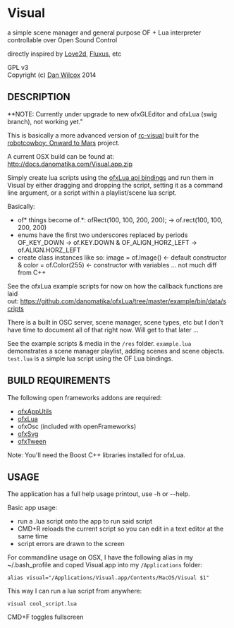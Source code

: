 Visual
======

a simple scene manager and general purpose OF + Lua interpreter controllable over Open Sound Control

directly inspired by [Love2d](http://www.love2d.org/), [Fluxus](http://www.pawfal.org//fluxus), etc 

GPL v3  
Copyright (c) [Dan Wilcox](danomatika.com) 2014

DESCRIPTION
-----------

**NOTE: Currently under upgrade to new ofxGLEditor and ofxLua (swig branch), not working yet."

This is basically a more advanced version of [rc-visual](https://github.com/danomatika/rc-visual) built for the [robotcowboy: Onward to Mars](http://robotcowboy.com/onwardtomars) project.

A current OSX build can be found at: <http://docs.danomatika.com/Visual.app.zip>

Simply create lua scripts using the [ofxLua api bindings](https://github.com/danomatika/ofxLua/tree/master/src/bindings) and run them in Visual by either dragging and dropping the script, setting it as a command line argument, or a script within a playlist/scene lua script.

Basically: 

* of* things become of.*: ofRect(100, 100, 200, 200); -> of.rect(100, 100, 200, 200)
* enums have the first two underscores replaced by periods OF_KEY_DOWN -> of.KEY.DOWN & OF_ALIGN_HORZ_LEFT -> of.ALIGN.HORZ_LEFT
* create class instances like so: image = of.Image() <- default constructor & color = of.Color(255) <- constructor with variables ... not much diff from C++

See the ofxLua example scripts for now on how the callback functions are laid out: <https://github.com/danomatika/ofxLua/tree/master/example/bin/data/scripts>

There is a built in OSC server, scene manager, scene types, etc but I don't have time to document all of that right now. Will get to that later ... 

See the example scripts & media in the `/res` folder. `example.lua` demonstrates a scene manager playlist, adding scenes and scene objects. `test.lua` is a simple lua script using the OF Lua bindings.

BUILD REQUIREMENTS
------------------

The following open frameworks addons are required:

* [ofxAppUtils](https://github.com/danomatika/ofxAppUtils)
* [ofxLua](https://github.com/danomatika/ofxLua)
* ofxOsc (included with openFrameworks)
* [ofxSvg](https://github.com/joshuajnoble/ofxSVG)
* [ofxTween](https://github.com/arturoc/ofxTween)

Note: You'll need the Boost C++ libraries installed for ofxLua.

USAGE
-----

The application has a full help usage printout, use -h or --help.

Basic app usage:

* run a .lua script onto the app to run said script
* CMD+R reloads the current script so you can edit in a text editor at the same time
* script errors are drawn to the screen

For commandline usage on OSX, I have the following alias in my ~/.bash_profile and coped Visual.app into my `/Applications` folder:

    alias visual="/Applications/Visual.app/Contents/MacOS/Visual $1"

This way I can run a lua script from anywhere:

    visual cool_script.lua

CMD+F toggles fullscreen
